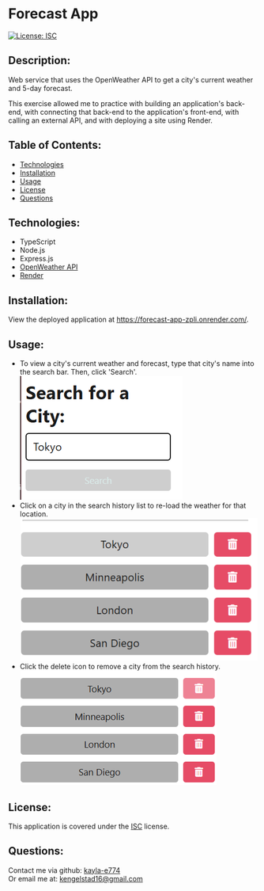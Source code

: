 # Forecast App
[![License: ISC](https://img.shields.io/badge/License-ISC-blue.svg)](https://opensource.org/licenses/ISC)

## Description:
Web service that uses the OpenWeather API to get a city's current weather and 5-day forecast.

This exercise allowed me to practice with building an application's back-end, with connecting that back-end to the application's front-end, with calling an external API, and with deploying a site using Render.

## Table of Contents:
- [Technologies](#technologies)
- [Installation](#installation)
- [Usage](#usage)
- [License](#license)
- [Questions](#questions)

## Technologies:
- TypeScript
- Node.js
- Express.js
- [OpenWeather API](https://openweathermap.org/api)
- [Render](https://render.com/)

## Installation:
View the deployed application at <https://forecast-app-zpli.onrender.com/>.

## Usage:
- To view a city's current weather and forecast, type that city's name into the search bar. Then, click 'Search'.  
![Search City Example](./assets/images/searchExample.png)
- Click on a city in the search history list to re-load the weather for that location.  
![Select City From History](./assets/images/historySelect.png)
- Click the delete icon to remove a city from the search history.  
![Delete City From History](./assets/images/historyDelete.png)

## License:
This application is covered under the [ISC](https://opensource.org/licenses/ISC) license.

## Questions:
Contact me via github: [kayla-e774](https://github.com/kayla-e774)  
Or email me at: <kengelstad16@gmail.com>